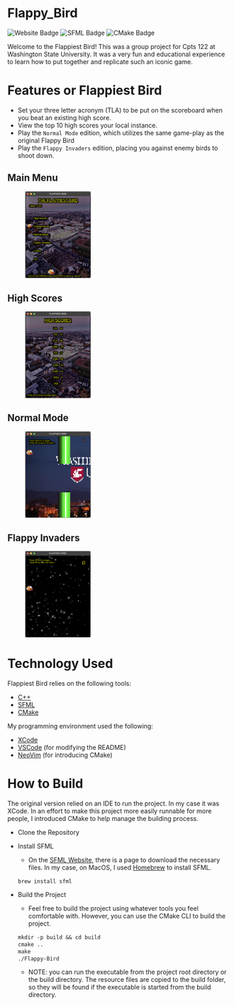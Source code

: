 # Flappy_Bird

<img
    src="https://img.shields.io/badge/C%2B%2B-00599C?style=for-the-badge&logo=c%2B%2B&logoColor=white"
    alt="Website Badge" />
<img
    src="https://img.shields.io/badge/SFML-orange?style=for-the-badge&logo=SFML&logoColor=white"
    alt="SFML Badge" />
<img
    src="https://img.shields.io/badge/CMake-%23008FBA.svg?style=for-the-badge&logo=cmake&logoColor=white"
    alt="CMake Badge" />

Welcome to the Flappiest Bird! This was a group project for Cpts 122 at Washington State
University. It was a very fun and educational experience to learn how to put together
and replicate such an iconic game.

# Features or Flappiest Bird

- Set your three letter acronym (TLA) to be put on the scoreboard when you beat an existing high score.
- View the top 10 high scores your local instance.
- Play the `Normal Mode` edition, which utilizes the same game-play as the original Flappy Bird
- Play the `Flappy Invaders` edition, placing you against enemy birds to shoot down.

## Main Menu
<figure>
<img
    src="./README-Resources/Flappy-Bird/Menu.png"
    alt="Main Menu"
    width=35%
    height=auto />
</figure>

## High Scores
<figure>
<img
    src="./README-Resources/Flappy-Bird/High-Scores.png"
    alt="Main Menu"
    width=35%
    height=auto />
</figure>

## Normal Mode
<figure>
<img
    src="./README-Resources/Flappy-Bird/Normal-Mode.png"
    alt="Main Menu"
    width=35%
    height=auto />
</figure>

## Flappy Invaders
<figure>
<img
    src="./README-Resources/Flappy-Bird/Flappy-Invaders.png"
    alt="Main Menu"
    width=35%
    height=auto />
</figure>

# Technology Used

Flappiest Bird relies on the following tools:

- [C++](https://cplusplus.com)
- [SFML](https://www.sfml-dev.org)
- [CMake](https://cmake.org)

My programming environment used the following:

- [XCode](https://developer.apple.com/xcode/)
- [VSCode](https://code.visualstudio.com) (for modifying the README)
- [NeoVim](https://neovim.io) (for introducing CMake)

# How to Build

The original version relied on an IDE to run the project. In my case it was XCode. In an effort to
make this project more easily runnable for more people, I introduced CMake to help manage the building
process.

- Clone the Repository
- Install SFML

    - On the [SFML Website](https://www.sfml-dev.org/download.php), there is a page to download the necessary files.
    In my case, on MacOS, I used [Homebrew](https://brew.sh) to install SFML.

    ```shell
    brew install sfml
    ```
- Build the Project
    - Feel free to build the project using whatever tools you feel comfortable with. However, you can use the
    CMake CLI to build the project.
    ```shell
    mkdir -p build && cd build
    cmake ..
    make
    ./Flappy-Bird
    ```
    - NOTE: you can run the executable from the project root directory or the build directory.
    The resource files are copied to the build folder, so they will be found if the executable
    is started from the build directory.


